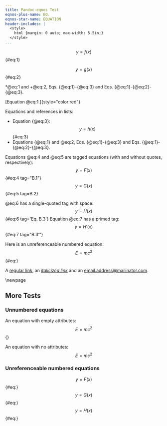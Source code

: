 ```yaml
---
title: Pandoc-eqnos Test
eqnos-plus-name: EQ.
eqnos-star-name: EQUATION
header-includes: |
  <style>
    html {margin: 0 auto; max-width: 5.5in;}
  </style>
...
```


$$ y = f(x) $$ {#eq:1}

$$ y = g(x) $${#eq:2}

*@eq:1 and +@eq:2, Eqs. {@eq:1}-{@eq:3} and Eqs. {@eq:1}-{@eq:2}-{@eq:3}.

[Equation @eq:1.]{style="color:red"}

Equations and references in lists:

  * Equation {@eq:3}:
    $$
      y = h(x)
    $$ {#eq:3}
  * Equations {@eq:1} and @eq:2, Eqs. {@eq:1}-{@eq:3} and 
    Eqs. {@eq:1}-{@eq:2}-{@eq:3}.

Equations @eq:4 and @eq:5 are tagged equations (with and without quotes, respectively):
$$
  y = F(x)
$$ {#eq:4 tag="B.1"}
$$ 
  y = G(x)
$$ {#eq:5 tag=B.2}

@eq:6 has a single-quoted tag with space:
$$ 
  y = H(x)
$$ {#eq:6 tag='Eq. B.3'}
Equation @eq:7 has a primed tag:
$$
  y = H'(x)
$$ {#eq:7 tag="$\mathrm{B.3'}$"}

Here is an unreferenceable numbered equation:
$$
  E = mc^2
$$ {#eq:}

A [regular link](http://example.com/), an [*italicized link*](http://example.com/) and an email.address@mailinator.com.


\newpage

More Tests
----------

### Unnumbered equations ###

An equation with empty attributes:
$$
  E = mc^2
$$ {}


An equation with no attributes:
$$
  E = mc^2
$$


### Unreferenceable numbered equations ###

$$
  y = F(x)
$$ {#eq:}
$$
  y = G(x)
$$ {#eq:}
$$
  y = H(x)
$$ {#eq:}

